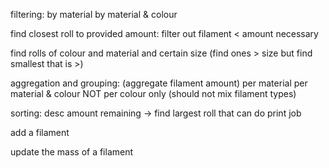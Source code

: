 filtering:
    by material
    by material & colour

find closest roll to provided amount:
	filter out filament < amount necessary
    
find rolls of colour and material and certain size (find ones > size but find smallest that is >)

aggregation and grouping:
	(aggregate filament amount)
    per material
    per material & colour
    NOT per colour only (should not mix filament types)

sorting:
	desc amount remaining
    -> find largest roll that can do print job


add a filament

update the mass of a filament